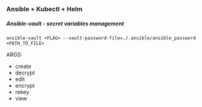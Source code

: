 ### Ansible + Kubectl + Helm


##### Ansible-vault - secret variables management
```
ansible-vault <FLAG> --vault-password-file=./.ansible/ansible_password <PATH_TO_FILE>
```
ARGS:
- create
- decrypt
- edit
- encrypt
- rekey
- view